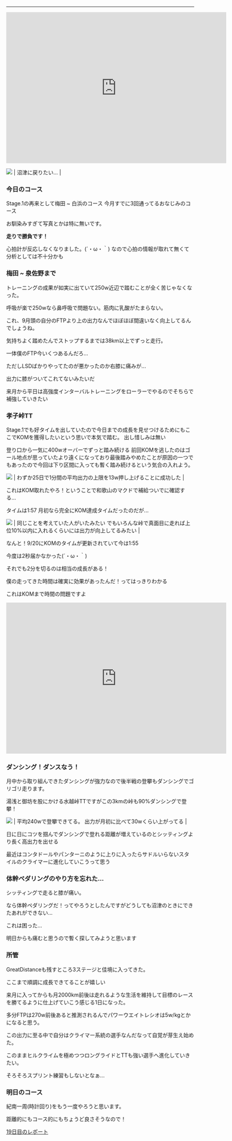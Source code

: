 ---
<iframe allowtransparency="true" frameborder="0" height="405" scrolling="no" src="https://www.strava.com/activities/2735053357/embed/710aeeb58dc6989d2a6627b6adbc51bc0bb6dcc5" width="590"></iframe>

[![](/images/IMG_20190923_134827.jpg)](/images/IMG_20190923_134827.jpg)
| 沼津に戻りたい... |



### 今日のコース
Stage.1の再来として梅田 ~ 白浜のコース
今月すでに3回通ってるおなじみのコース

お馴染みすぎて写真とかは特に無いです。

**走りで勝負です！**

心拍計が反応しなくなりました。(´・ω・｀)
なので心拍の情報が取れて無くて分析としては不十分かも

###

### 梅田 ~ 泉佐野まで

トレーニングの成果が如実に出ていて250w近辺で踏むことが全く苦じゃなくなった。

呼吸が楽で250wなら鼻呼吸で問題ない。筋肉に乳酸がたまらない。



これ、9月頭の自分のFTPより上の出力なんでほぼほぼ間違いなく向上してるんでしょうね。



気持ちよく踏めたんでストップするまでは38km以上でずっと走行。



一体僕のFTP今いくつあるんだろ...



ただしLSDばかりやってたのが悪かったのか右膝に痛みが...

出力に膝がついてこれてないみたいだ



来月から平日は高強度インターバルトレーニングをローラーでやるのでそちらで補強していきたい



### 孝子峠TT
Stage.1でも好タイムを出していたので今日までの成長を見せつけるためにもここでKOMを獲得したいという思いで本気で踏む。
出し惜しみは無い

登り口から一気に400wオーバーでずっと踏み続ける
前回KOMを逃したのはゴール地点が思っていたより遠くになっており最後踏みやめたことが原因の一つでもあったので今回は下り区間に入っても暫く踏み続けるという気合の入れよう。

[![](https://4.bp.blogspot.com/-0oB-OCccSMw/XYn8YcynoGI/AAAAAAAAB60/gKtEz4t9CbkwqXdKgrr8Om0Jzu_aC8crACK4BGAYYCw/s320/%25E3%2582%25B9%25E3%2582%25AF%25E3%2583%25AA%25E3%2583%25BC%25E3%2583%25B3%25E3%2582%25B7%25E3%2583%25A7%25E3%2583%2583%25E3%2583%2588%2B2019-09-24%2B20.16.32.png)](http://4.bp.blogspot.com/-0oB-OCccSMw/XYn8YcynoGI/AAAAAAAAB60/gKtEz4t9CbkwqXdKgrr8Om0Jzu_aC8crACK4BGAYYCw/s1600/%25E3%2582%25B9%25E3%2582%25AF%25E3%2583%25AA%25E3%2583%25BC%25E3%2583%25B3%25E3%2582%25B7%25E3%2583%25A7%25E3%2583%2583%25E3%2583%2588%2B2019-09-24%2B20.16.32.png)
| わずか25日で1分間の平均出力の上限を13w押し上げることに成功した |


これはKOM取れたやろ！ということで和歌山のマクドで補給ついでに確認する...

タイムは1:57
月初なら完全にKOM達成タイムだったのだが...

[![](https://2.bp.blogspot.com/-m54-qsP3XNU/XYn-JbuVy8I/AAAAAAAAB7A/ffBsf5CwegkGIjyHoVdKkfEI64dm7c3rACK4BGAYYCw/s320/%25E3%2582%25B9%25E3%2582%25AF%25E3%2583%25AA%25E3%2583%25BC%25E3%2583%25B3%25E3%2582%25B7%25E3%2583%25A7%25E3%2583%2583%25E3%2583%2588%2B2019-09-24%2B20.18.51.png)](http://2.bp.blogspot.com/-m54-qsP3XNU/XYn-JbuVy8I/AAAAAAAAB7A/ffBsf5CwegkGIjyHoVdKkfEI64dm7c3rACK4BGAYYCw/s1600/%25E3%2582%25B9%25E3%2582%25AF%25E3%2583%25AA%25E3%2583%25BC%25E3%2583%25B3%25E3%2582%25B7%25E3%2583%25A7%25E3%2583%2583%25E3%2583%2588%2B2019-09-24%2B20.18.51.png)
| 同じことを考えていた人がいたみたい
でもいろんな峠で真面目に走れば上位10%以内に入れるくらいには出力が向上してるみたい |


なんと！9/20にKOMのタイムが更新されていて今は1:55

今度は2秒届かなかった(´・ω・｀)

それでも2分を切るのは相当の成長がある！

僕の走ってきた時間は確実に効果があったんだ！ってはっきりわかる

これはKOMまで時間の問題ですよ



<iframe allowtransparency="true" frameborder="0" height="405" scrolling="no" src="https://www.strava.com/activities/2735379434/embed/d455d1de1ab2165c0b507a0c94d5a77a63831e9a" width="590"></iframe>

### ダンシング！ダンスなう！

月中から取り組んできたダンシングが強力なので後半戦の登攀もダンシングでゴリゴリ走ります。

湯浅と御坊を股にかける水越峠TTですがこの3kmの峠も90%ダンシングで登攀！

[![](https://1.bp.blogspot.com/-Y4lXjZW4QBk/XYn_WFfpxiI/AAAAAAAAB7M/Qr38wXQ4qfgIK72PubF5y931e5Dnn4cNwCK4BGAYYCw/s320/%25E3%2582%25B9%25E3%2582%25AF%25E3%2583%25AA%25E3%2583%25BC%25E3%2583%25B3%25E3%2582%25B7%25E3%2583%25A7%25E3%2583%2583%25E3%2583%2588%2B2019-09-24%2B20.32.13.png)](http://1.bp.blogspot.com/-Y4lXjZW4QBk/XYn_WFfpxiI/AAAAAAAAB7M/Qr38wXQ4qfgIK72PubF5y931e5Dnn4cNwCK4BGAYYCw/s1600/%25E3%2582%25B9%25E3%2582%25AF%25E3%2583%25AA%25E3%2583%25BC%25E3%2583%25B3%25E3%2582%25B7%25E3%2583%25A7%25E3%2583%2583%25E3%2583%2588%2B2019-09-24%2B20.32.13.png)
| 平均240wで登攀できてる。
出力が月初に比べて30wくらい上がってる |


日に日にコツを掴んでダンシングで登れる距離が増えているのとシッティングより長く高出力を出せる

最近はコンタドールやパンターニのように上りに入ったらサドルいらないスタイルのクライマーに進化していこうって思う


### 体幹ペダリングのやり方を忘れた...

シッティングで走ると膝が痛い。

なら体幹ペダリングだ！ってやろうとしたんですがどうしても沼津のときにできたあれができない...



これは困った...



明日からも痛むと思うので暫く探してみようと思います





### 所管

GreatDistanceも残すところ3ステージと佳境に入ってきた。

ここまで順調に成長できてることが嬉しい



来月に入ってからも月2000km前後は走れるような生活を維持して目標のレースを勝てるように仕上げていこう感じる1日になった。



多分FTPは270w前後あると推測されるんでパワーウエイトレシオは5w/kgとかになると思う。

この出力に至る中で自分はクライマー系統の選手なんだなって自覚が芽生え始めた。



このままヒルクライムを極めつつロングライドとTTも強い選手へ進化していきたい。



そろそろスプリント練習もしないとなぁ...





### 明日のコース

紀南一周(時計回り)をもう一度やろうと思います。

距離的にもコース的にもちょうど良さそうなので！



[19日目のレポート](https://blog.great-distance.com/2019/09/greatdistance-stage19.html)
